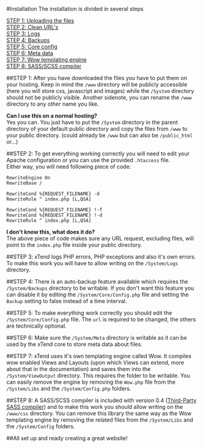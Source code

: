#Installation
The installation is divided in several steps

[STEP 1: Uploading the files](#step-1)  
[STEP 2: Clean URL's](#step-2)  
[STEP 3: Logs](#step-3)  
[STEP 4: Backups](#step-4)  
[STEP 5: Core config](#step-5)  
[STEP 6: Meta data](#step-6)  
[STEP 7: Wow templating engine](#step-7)  
[STEP 8: SASS/SCSS compiler](#step-8)  

##STEP 1:
After you have downloaded the files you have to put them on your hosting. Keep in mind the `/www` directory will be publicly accessible (here you will store css, javascript and images) while the `/System` directory should not be publicly visible. Another sidenote, you can rename the `/www` directory to any other name you like.  

**Can I use this on a normal hosting?**  
Yes you can. You just have to put the `/System` directory in the parent directory of your default public directory and copy the files from `/www` to your public directory. (could already be `/www` but can also be `/public_html` or...)

##STEP 2:
To get everything working correctly you will need to edit your Apache configuration or you can use the provided `.htaccess` file.  
Either way, you will need following piece of code:
```
RewriteEngine On
RewriteBase /

RewriteCond %{REQUEST_FILENAME} -d
RewriteRule ^ index.php [L,QSA]

RewriteCond %{REQUEST_FILENAME} !-f
RewriteCond %{REQUEST_FILENAME} !-d
RewriteRule ^ index.php [L,QSA]
```

**I don't know this, what does it do?**  
The above piece of code makes sure any URL request, excluding files, will point to the `index.php` file inside your public directory.

##STEP 3:
xTend logs PHP errors, PHP exceptions and also it's own errors. To make this work you will have to allow writing on the `/System/Logs` directory.

##STEP 4:
There is an auto-backup feature available which requires the `/System/Backups` directory to be writable. If you don't want this feature you can disable it by editing the `/System/Core/Config.php` file and setting the `Backup` setting to false instead of a time interval.

##STEP 5:
To make everything work correctly you should edit the `/System/Core/Config.php` file. The `url` is required to be changed, the others are technically optional.

##STEP 6:
Make sure the `/System/Meta` directory is writable as it can be used by the xTend core to store meta data about files.

##STEP 7:
xTend uses it's own templating engine called Wow. It compiles wow enabled Views and Layouts (upon which Views can extend, more about that in the documentation) and saves them into the `/System/ViewOutput` directory. This requires the folder to be writable. You can easily remove the engine by removing the `Wow.php` file from the `/System/Libs` and the `/System/Config.php` folders.

##STEP 8:
A SASS/SCSS compiler is included with version 0.4 ([Third-Party SASS compiler](http://leafo.net/scssphp/)) and to make this work you should allow writing on the `/www/css` directory. You can remove this library the same way as the Wow templating engine by removing the related files from the `/System/Libs` and the `/System/Config` folders.

##All set up and ready creating a great website!
